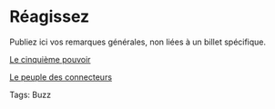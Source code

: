 # Réagissez

Publiez ici vos remarques générales, non liées à un billet spécifique.

[Le cinquième pouvoir](/le-cinquieme-pouvoir/)

[Le peuple des connecteurs](/2006/02/16/reagissez/)

Tags: Buzz